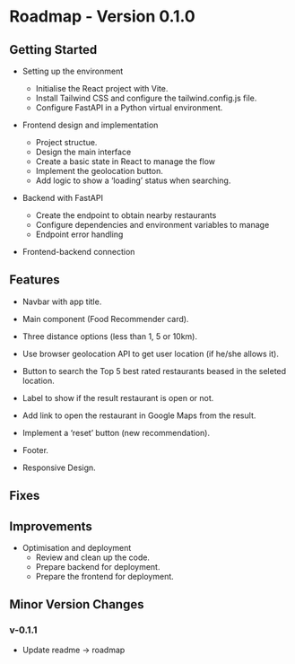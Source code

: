 # Roadmap - Version 0.1.0

## Getting Started

- Setting up the environment
    - Initialise the React project with Vite.
    - Install Tailwind CSS and configure the tailwind.config.js file.
    - Configure FastAPI in a Python virtual environment.

- Frontend design and implementation
    - Project structue.
    - Design the main interface 
    - Create a basic state in React to manage the flow
    - Implement the geolocation button.
    - Add logic to show a ‘loading’ status when searching.

- Backend with FastAPI
    - Create the endpoint to obtain nearby restaurants
    - Configure dependencies and environment variables to manage
    - Endpoint error handling

- Frontend-backend connection


## Features

- Navbar with app title.

- Main component (Food Recommender card).

- Three distance options (less than 1, 5 or 10km).

- Use browser geolocation API to get user location (if he/she allows it).

- Button to search the Top 5 best rated restaurants beased in the seleted location.

- Label to show if the result restaurant is open or not.

- Add link to open the restaurant in Google Maps from the result.

- Implement a ‘reset’ button (new recommendation).

- Footer.

- Responsive Design.


## Fixes



## Improvements

- Optimisation and deployment
    - Review and clean up the code.
    - Prepare backend for deployment.
    - Prepare the frontend for deployment.


## Minor Version Changes

### v-0.1.1

- Update readme -> roadmap
